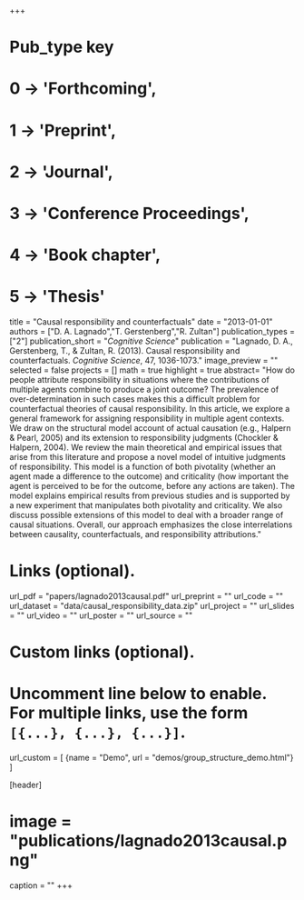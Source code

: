 +++
# Pub_type key
# 0 -> 'Forthcoming',
# 1 -> 'Preprint',
# 2 -> 'Journal',
# 3 -> 'Conference Proceedings',
# 4 -> 'Book chapter',
# 5 -> 'Thesis'

title = "Causal responsibility and counterfactuals"
date = "2013-01-01"
authors = ["D. A. Lagnado","T. Gerstenberg","R. Zultan"]
publication_types = ["2"]
publication_short = "_Cognitive Science_"
publication = "Lagnado, D. A., Gerstenberg, T., & Zultan, R. (2013). Causal responsibility and counterfactuals. _Cognitive Science_, 47, 1036-1073."
image_preview = ""
selected = false
projects = []
math = true
highlight = true
abstract= "How do people attribute responsibility in situations where the contributions of multiple agents combine to produce a joint outcome? The prevalence of over-determination in such cases makes this a difficult problem for counterfactual theories of causal responsibility. In this article, we explore a general framework for assigning responsibility in multiple agent contexts. We draw on the structural model account of actual causation (e.g., Halpern & Pearl, 2005) and its extension to responsibility judgments (Chockler & Halpern, 2004). We review the main theoretical and empirical issues that arise from this literature and propose a novel model of intuitive judgments of responsibility. This model is a function of both pivotality (whether an agent made a difference to the outcome) and criticality (how important the agent is perceived to be for the outcome, before any actions are taken). The model explains empirical results from previous studies and is supported by a new experiment that manipulates both pivotality and criticality. We also discuss possible extensions of this model to deal with a broader range of causal situations. Overall, our approach emphasizes the close interrelations between causality, counterfactuals, and responsibility attributions."

# Links (optional).
url_pdf = "papers/lagnado2013causal.pdf"
url_preprint = ""
url_code = ""
url_dataset = "data/causal_responsibility_data.zip"
url_project = ""
url_slides = ""
url_video = ""
url_poster = ""
url_source = ""

# Custom links (optional).
#   Uncomment line below to enable. For multiple links, use the form `[{...}, {...}, {...}]`.
url_custom = [
{name = "Demo", url = "demos/group_structure_demo.html"}
]

[header]
# image = "publications/lagnado2013causal.png"
caption = ""
+++